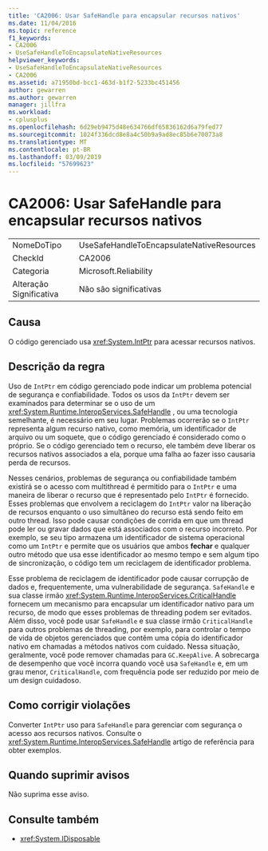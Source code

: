 ```yaml
---
title: 'CA2006: Usar SafeHandle para encapsular recursos nativos'
ms.date: 11/04/2016
ms.topic: reference
f1_keywords:
- CA2006
- UseSafeHandleToEncapsulateNativeResources
helpviewer_keywords:
- UseSafeHandleToEncapsulateNativeResources
- CA2006
ms.assetid: a71950bd-bcc1-463d-b1f2-5233bc451456
author: gewarren
ms.author: gewarren
manager: jillfra
ms.workload:
- cplusplus
ms.openlocfilehash: 6d29eb9475d48e634766df65836162d6a79fed77
ms.sourcegitcommit: 1024f336dcd8e8a4c50b9a9ad8ec85b6e70073a8
ms.translationtype: MT
ms.contentlocale: pt-BR
ms.lasthandoff: 03/09/2019
ms.locfileid: "57699623"
---
```

# <a name="ca2006-use-safehandle-to-encapsulate-native-resources"></a>CA2006: Usar SafeHandle para encapsular recursos nativos

|||
|-|-|
|NomeDoTipo|UseSafeHandleToEncapsulateNativeResources|
|CheckId|CA2006|
|Categoria|Microsoft.Reliability|
|Alteração Significativa|Não são significativas|

## <a name="cause"></a>Causa

O código gerenciado usa <xref:System.IntPtr> para acessar recursos nativos.

## <a name="rule-description"></a>Descrição da regra

Uso de `IntPtr` em código gerenciado pode indicar um problema potencial de segurança e confiabilidade. Todos os usos da `IntPtr` devem ser examinados para determinar se o uso de um <xref:System.Runtime.InteropServices.SafeHandle> , ou uma tecnologia semelhante, é necessário em seu lugar. Problemas ocorrerão se o `IntPtr` representa algum recurso nativo, como memória, um identificador de arquivo ou um soquete, que o código gerenciado é considerado como o próprio. Se o código gerenciado tem o recurso, ele também deve liberar os recursos nativos associados a ela, porque uma falha ao fazer isso causaria perda de recursos.

Nesses cenários, problemas de segurança ou confiabilidade também existirá se o acesso com multithread é permitido para o `IntPtr` e uma maneira de liberar o recurso que é representado pelo `IntPtr` é fornecido. Esses problemas que envolvem a reciclagem do `IntPtr` valor na liberação de recursos enquanto o uso simultâneo do recurso está sendo feito em outro thread. Isso pode causar condições de corrida em que um thread pode ler ou gravar dados que está associados com o recurso incorreto. Por exemplo, se seu tipo armazena um identificador de sistema operacional como um `IntPtr` e permite que os usuários que ambos **fechar** e qualquer outro método que usa esse identificador ao mesmo tempo e sem algum tipo de sincronização, o código tem um reciclagem de identificador problema.

Esse problema de reciclagem de identificador pode causar corrupção de dados e, frequentemente, uma vulnerabilidade de segurança. `SafeHandle` e sua classe irmão <xref:System.Runtime.InteropServices.CriticalHandle> fornecem um mecanismo para encapsular um identificador nativo para um recurso, de modo que esses problemas de threading podem ser evitados. Além disso, você pode usar `SafeHandle` e sua classe irmão `CriticalHandle` para outros problemas de threading, por exemplo, para controlar o tempo de vida de objetos gerenciados que contêm uma cópia do identificador nativo em chamadas a métodos nativos com cuidado. Nessa situação, geralmente, você pode remover chamadas para `GC.KeepAlive`. A sobrecarga de desempenho que você incorra quando você usa `SafeHandle` e, em um grau menor, `CriticalHandle`, com frequência pode ser reduzido por meio de um design cuidadoso.

## <a name="how-to-fix-violations"></a>Como corrigir violações

Converter `IntPtr` uso para `SafeHandle` para gerenciar com segurança o acesso aos recursos nativos. Consulte o <xref:System.Runtime.InteropServices.SafeHandle> artigo de referência para obter exemplos.

## <a name="when-to-suppress-warnings"></a>Quando suprimir avisos

Não suprima esse aviso.

## <a name="see-also"></a>Consulte também

- <xref:System.IDisposable>